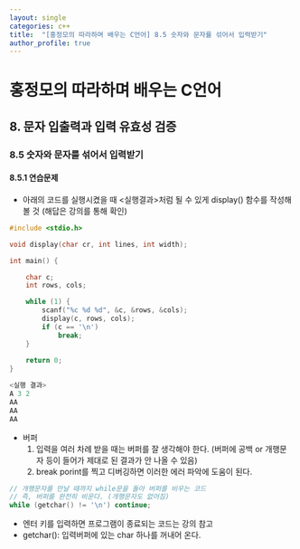 ```yaml
---
layout: single
categories: c++
title:  "[홍정모의 따라하며 배우는 C언어] 8.5 숫자와 문자를 섞어서 입력받기"
author_profile: true
---
```


# 홍정모의 따라하며 배우는 C언어
## 8. 문자 입출력과 입력 유효성 검증
### 8.5 숫자와 문자를 섞어서 입력받기
#### 8.5.1 연습문제
- 아래의 코드를 실행시켰을 때 <실행결과>처럼 될 수 있게 display() 함수를 작성해볼 것 (해답은 강의를 통해 확인)

```c
#include <stdio.h>

void display(char cr, int lines, int width);

int main() {

	char c;
	int rows, cols;

	while (1) {
		scanf("%c %d %d", &c, &rows, &cols);
		display(c, rows, cols);
		if (c == '\n')
			break;
	}
	 
	return 0;
}
```
```c
<실행 결과>
A 3 2
AA
AA
AA
```
- 버퍼
  1. 입력을 여러 차례 받을 때는 버퍼를 잘 생각해야 한다. (버퍼에 공백 or 개행문자 등이 들어가 제대로 된 결과가 안 나올 수 있음)
  2. break porint를 찍고 디버깅하면 이러한 에러 파악에 도움이 된다.

```c
// 개행문자를 만날 때까지 while문을 돌아 버퍼를 비우는 코드
// 즉, 버퍼를 완전히 비운다. (개행문자도 없어짐)
while (getchar() != '\n') continue;
```
- 엔터 키를 입력하면 프로그램이 종료되는 코드는 강의 참고
- getchar(): 입력버퍼에 있는 char 하나를 꺼내어 온다.
